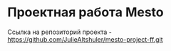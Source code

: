 # Проектная работа Mesto

Ссылка на репозиторий проекта - https://github.com/JulieAltshuler/mesto-project-ff.git

